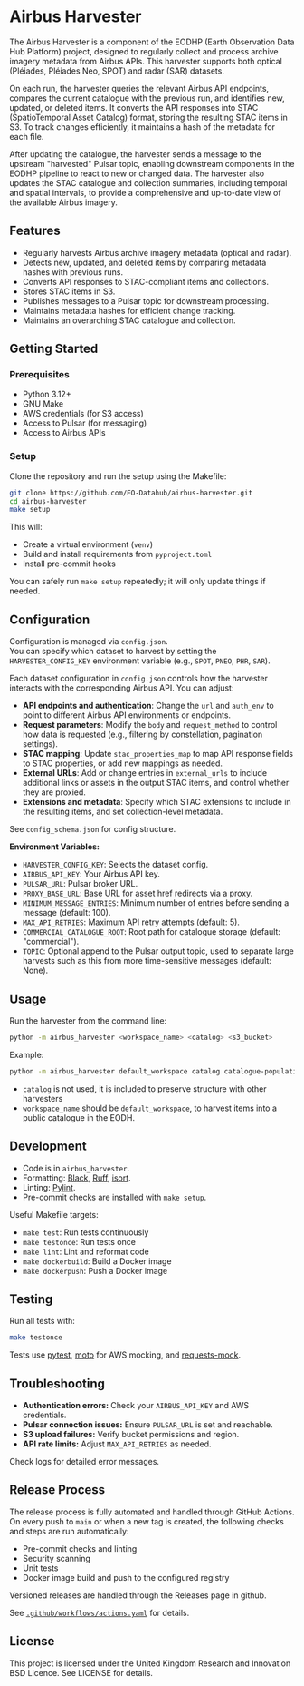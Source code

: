 # Airbus Harvester

The Airbus Harvester is a component of the EODHP (Earth Observation Data Hub Platform) project, designed to regularly collect and process archive imagery metadata from Airbus APIs. This harvester supports both optical (Pléiades, Pléiades Neo, SPOT) and radar (SAR) datasets.

On each run, the harvester queries the relevant Airbus API endpoints, compares the current catalogue with the previous run, and identifies new, updated, or deleted items. It converts the API responses into STAC (SpatioTemporal Asset Catalog) format, storing the resulting STAC items in S3. To track changes efficiently, it maintains a hash of the metadata for each file.

After updating the catalogue, the harvester sends a message to the upstream "harvested" Pulsar topic, enabling downstream components in the EODHP pipeline to react to new or changed data. The harvester also updates the STAC catalogue and collection summaries, including temporal and spatial intervals, to provide a comprehensive and up-to-date view of the available Airbus imagery.

## Features

- Regularly harvests Airbus archive imagery metadata (optical and radar).
- Detects new, updated, and deleted items by comparing metadata hashes with previous runs.
- Converts API responses to STAC-compliant items and collections.
- Stores STAC items in S3.
- Publishes messages to a Pulsar topic for downstream processing.
- Maintains metadata hashes for efficient change tracking.
- Maintains an overarching STAC catalogue and collection.

## Getting Started

### Prerequisites

- Python 3.12+
- GNU Make
- AWS credentials (for S3 access)
- Access to Pulsar (for messaging)
- Access to Airbus APIs

### Setup

Clone the repository and run the setup using the Makefile:

```sh
git clone https://github.com/EO-Datahub/airbus-harvester.git
cd airbus-harvester
make setup
```

This will:

- Create a virtual environment (`venv`)
- Build and install requirements from `pyproject.toml`
- Install pre-commit hooks

You can safely run `make setup` repeatedly; it will only update things if needed.

## Configuration

Configuration is managed via `config.json`.  
You can specify which dataset to harvest by setting the `HARVESTER_CONFIG_KEY` environment variable (e.g., `SPOT`, `PNEO`, `PHR`, `SAR`).

Each dataset configuration in `config.json` controls how the harvester interacts with the corresponding Airbus API. You can adjust:
- **API endpoints and authentication**: Change the `url` and `auth_env` to point to different Airbus API environments or endpoints.
- **Request parameters**: Modify the `body` and `request_method` to control how data is requested (e.g., filtering by constellation, pagination settings).
- **STAC mapping**: Update `stac_properties_map` to map API response fields to STAC properties, or add new mappings as needed.
- **External URLs**: Add or change entries in `external_urls` to include additional links or assets in the output STAC items, and control whether they are proxied.
- **Extensions and metadata**: Specify which STAC extensions to include in the resulting items, and set collection-level metadata.

See `config_schema.json` for config structure.

**Environment Variables:**
- `HARVESTER_CONFIG_KEY`: Selects the dataset config.
- `AIRBUS_API_KEY`: Your Airbus API key.
- `PULSAR_URL`: Pulsar broker URL.
- `PROXY_BASE_URL`: Base URL for asset href redirects via a proxy.
- `MINIMUM_MESSAGE_ENTRIES`: Minimum number of entries before sending a message (default: 100).
- `MAX_API_RETRIES`: Maximum API retry attempts (default: 5).
- `COMMERCIAL_CATALOGUE_ROOT`: Root path for catalogue storage (default: "commercial").
- `TOPIC`: Optional append to the Pulsar output topic, used to separate large harvests such as this from more time-sensitive messages (default: None).

## Usage

Run the harvester from the command line:

```sh
python -m airbus_harvester <workspace_name> <catalog> <s3_bucket>
```

Example:

```sh
python -m airbus_harvester default_workspace catalog catalogue-population-eodhp
```

- `catalog` is not used, it is included to preserve structure with other harvesters
- `workspace_name` should be `default_workspace`, to harvest items into a public catalogue in the EODH.

## Development

- Code is in `airbus_harvester`.
- Formatting: [Black](https://black.readthedocs.io/), [Ruff](https://docs.astral.sh/ruff/), [isort](https://pycqa.github.io/isort/).
- Linting: [Pylint](https://pylint.pycqa.org/).
- Pre-commit checks are installed with `make setup`.

Useful Makefile targets:

- `make test`: Run tests continuously
- `make testonce`: Run tests once
- `make lint`: Lint and reformat code
- `make dockerbuild`: Build a Docker image
- `make dockerpush`: Push a Docker image


## Testing

Run all tests with:

```sh
make testonce
```

Tests use [pytest](https://docs.pytest.org/), [moto](https://github.com/spulec/moto) for AWS mocking, and [requests-mock](https://requests-mock.readthedocs.io/).

## Troubleshooting

- **Authentication errors:** Check your `AIRBUS_API_KEY` and AWS credentials.
- **Pulsar connection issues:** Ensure `PULSAR_URL` is set and reachable.
- **S3 upload failures:** Verify bucket permissions and region.
- **API rate limits:** Adjust `MAX_API_RETRIES` as needed.

Check logs for detailed error messages.


## Release Process

The release process is fully automated and handled through GitHub Actions.  
On every push to `main` or when a new tag is created, the following checks and steps are run automatically:

- Pre-commit checks and linting
- Security scanning
- Unit tests
- Docker image build and push to the configured registry

Versioned releases are handled through the Releases page in github.

See [`.github/workflows/actions.yaml`](.github/workflows/actions.yaml) for details.

## License

This project is licensed under the United Kingdom Research and Innovation BSD Licence. See LICENSE for details.
